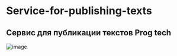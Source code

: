# Service-for-publishing-texts
<h2>Сервис для публикации текстов Prog tech</h2> 

![image](https://user-images.githubusercontent.com/75210734/126685567-cdd4f9de-26cc-4694-a2a8-c17c263923ab.png)
